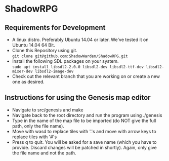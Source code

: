 # ShadowRPG

## Requirements for Development
- A linux distro. Preferably Ubuntu 14.04 or later. We've tested it on Ubuntu 14.04 64 Bit.
- Clone this Repository using git.  
`git clone git@github.com:ShadowWarden/ShadowRPG.git`
- Install the following SDL packages on your system.  
`sudo apt install libsdl2-2.0.0 libsdl2-dev libsdl2-ttf-dev libsdl2-mixer-dev libsdl2-image-dev`
- Check out the relevant branch that you are working on or create a new one as desired.

## Instructions for using the Genesis map editor
- Navigate to src/genesis and make
- Navigate back to the root directory and run the program using ./genesis
- Type in the name of the map file to be imported (do NOT give the full path, only the file name).
- Move with wasd to replace tiles with '.'s and move with arrow keys to replace tiles with '#'s
- Press q to quit. You will be asked for a save name (which you have to provide. Discard changes will be patched in shortly). Again, only give the file name and not the path.
